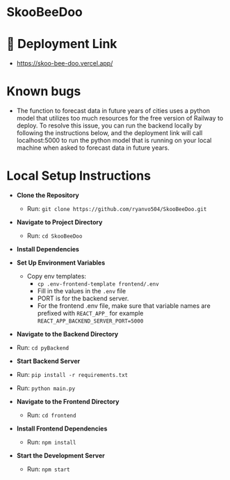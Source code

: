 # SkooBeeDoo
# 📌 **Deployment Link**
- https://skoo-bee-doo.vercel.app/

# Known bugs
- The function to forecast data in future years of cities uses a python model that utilizes too much resources for the free version of Railway to deploy. To resolve this issue, you can run the backend locally by following the instructions below, and the deployment link will call localhost:5000 to run the python model that is running on your local machine when asked to forecast data in future years.
  
# Local Setup Instructions

- **Clone the Repository**

  - Run: `git clone https://github.com/ryanvo504/SkooBeeDoo.git`

- **Navigate to Project Directory**

  - Run: `cd SkooBeeDoo`

- **Install Dependencies**

- **Set Up Environment Variables**

  - Copy env templates:
    - `cp .env-frontend-template frontend/.env`
    - Fill in the values in the `.env` file
    - PORT is for the backend server.
    - For the frontend .env file, make sure that variable names are prefixed with `REACT_APP_` for example `REACT_APP_BACKEND_SERVER_PORT=5000`
  
- **Navigate to the Backend Directory**
-  Run: `cd pyBackend`

-  **Start Backend Server**
-  Run: `pip install -r requirements.txt`
-  Run: `python main.py`

- **Navigate to the Frontend Directory**

  - Run: `cd frontend`

- **Install Frontend Dependencies**

  - Run: `npm install`

- **Start the Development Server**
  - Run: `npm start`


